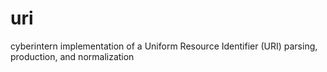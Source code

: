 # uri
cyberintern implementation of a Uniform Resource Identifier (URI) parsing, production, and normalization
